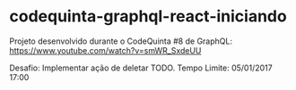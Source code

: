 # codequinta-graphql-react-iniciando
Projeto desenvolvido durante o CodeQuinta #8 de GraphQL: https://www.youtube.com/watch?v=smWR_SxdeUU

Desafio: Implementar ação de deletar TODO.
Tempo Limite: 05/01/2017 17:00
